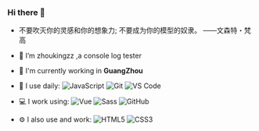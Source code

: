 ### Hi there 👋

- 不要吹灭你的灵感和你的想象力; 不要成为你的模型的奴隶。 ——文森特・梵高

- 🔭 I’m zhoukingzz ,a console log tester
- 🏢 I'm currently working in **GuangZhou**

- 🚀 I use daily:
  ![JavaScript](https://img.shields.io/badge/-JavaScript-black?style=plastic&logo=javascript)
  ![Git](https://img.shields.io/badge/-Git-black?style=plastic&logo=git)
  ![VS Code](https://img.shields.io/badge/-VS%20Code-007ACC?style=plastic&logo=visual-studio-code)

- 💻 I work using:
  ![Vue](https://img.shields.io/badge/-Vue-3b2e5a?style=plastic&logo=vue.js)
  ![Sass](https://img.shields.io/badge/-Sass-3b2e5a?style=plastic&logo=Sass)
  ![GitHub](https://img.shields.io/badge/-GitHub-181717?style=plastic&logo=github)
  
- ⚙️ I also use and work:  ![HTML5](https://img.shields.io/badge/-HTML5-E34F26?style=plastic&logo=html5&logoColor=white)
  ![CSS3](https://img.shields.io/badge/-CSS3-1572B6?style=plastic&logo=css3)


<!--
**zhoukingzz/zhoukingzz** is a ✨ _special_ ✨ repository because its `README.md` (this file) appears on your GitHub profile.

Here are some ideas to get you started:

- 🔭 I’m currently working on ...
- 🌱 I’m currently learning ...
- 👯 I’m looking to collaborate on ...
- 🤔 I’m looking for help with ...
- 💬 Ask me about ...
- 📫 How to reach me: ...
- 😄 Pronouns: ...
- ⚡ Fun fact: ...
- 📒I'm recording at CSDN：
  ![CSDN](https://img.shields.io/badge/-csdn-green)
<a href="https://blog.csdn.net/jbj6568839z">![panel](https://github-readme-stats.vercel.app/api?username=hongxinzz)</a>
-->

